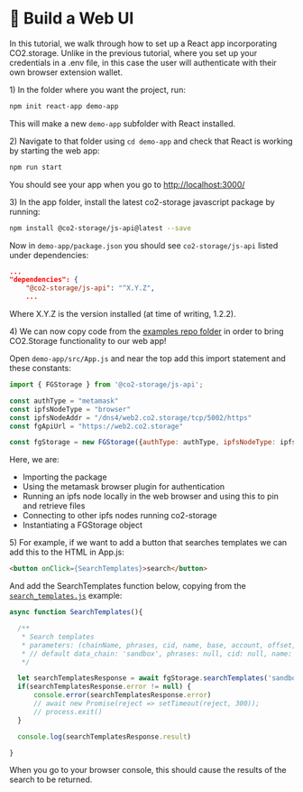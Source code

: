 # 🌱 Build a Web UI

In this tutorial, we walk through how to set up a React app incorporating CO2.storage. Unlike in the previous tutorial, where you set up your credentials in a .env file, in this case the user will authenticate with their own browser extension wallet.

1\) In the folder where you want the project, run:

```bash
npm init react-app demo-app
```

This will make a new `demo-app` subfolder with React installed.

2\) Navigate to that folder using `cd demo-app` and check that React is working by starting the web app:

```bash
npm run start
```

You should see your app when you go to [http://localhost:3000/](http://localhost:3000/)

3\) In the app folder, install the latest co2-storage javascript package by running:

```bash
npm install @co2-storage/js-api@latest --save
```

Now in `demo-app/package.json` you should see `co2-storage/js-api` listed under dependencies:

```json
...
"dependencies": {
    "@co2-storage/js-api": "^X.Y.Z",
    ...
```

Where X.Y.Z is the version installed (at time of writing, 1.2.2).

4\) We can now copy code from the [examples repo folder](https://github.com/protocol/co2-storage/tree/main/cli/src/examples) in order to bring CO2.Storage functionality to our web app!

Open `demo-app/src/App.js` and near the top add this import statement and these constants:

```javascript
import { FGStorage } from '@co2-storage/js-api';

const authType = "metamask"
const ipfsNodeType = "browser"
const ipfsNodeAddr = "/dns4/web2.co2.storage/tcp/5002/https"
const fgApiUrl = "https://web2.co2.storage"

const fgStorage = new FGStorage({authType: authType, ipfsNodeType: ipfsNodeType, ipfsNodeAddr: ipfsNodeAddr, fgApiHost: fgApiUrl})

```

Here, we are:

* Importing the package
* Using the metamask browser plugin for authentication
* Running an ipfs node locally in the web browser and using this to pin and retrieve files
* Connecting to other ipfs nodes running co2-storage
* Instantiating a FGStorage object

5\) For example, if we want to add a button that searches templates we can add this to the HTML in App.js:

```html
<button onClick={SearchTemplates}>search</button>
```

And add the SearchTemplates function below, copying from the [`search_templates.js`](https://github.com/protocol/co2-storage/blob/main/cli/src/examples/search\_templates.js) example:

```javascript
async function SearchTemplates(){

  /**
   * Search templates
   * parameters: (chainName, phrases, cid, name, base, account, offset, limit, sortBy, sortDir)
   * // default data_chain: 'sandbox', phrases: null, cid: null, name: null, base: null, account: null, offset: 0, limit: 10
   */

  let searchTemplatesResponse = await fgStorage.searchTemplates('sandbox')    // ('SP Audits', 'Water')
  if(searchTemplatesResponse.error != null) {
      console.error(searchTemplatesResponse.error)
      // await new Promise(reject => setTimeout(reject, 300));
      // process.exit()
  }

  console.log(searchTemplatesResponse.result)

}
```

When you go to your browser console, this should cause the results of the search to be returned.
